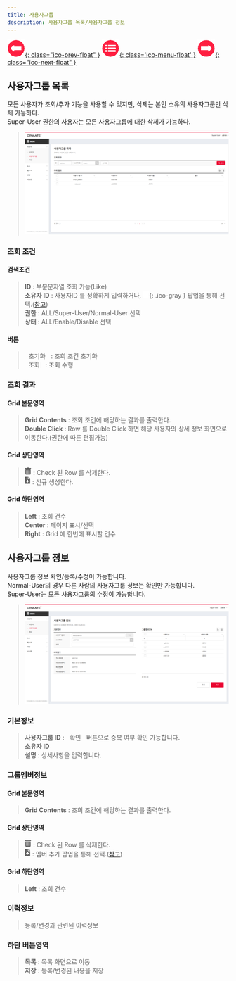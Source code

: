 ```yaml
---
title: 사용자그룹
description: 사용자그룹 목록/사용자그룹 정보
---
```


<link rel="stylesheet" type="text/css" href="../css/opme.css">

<!-- Defined -->
[usergrp-lst]: img/usergrp-lst.png
[usergrp-dtl]: img/usergrp-dtl.png
[ico-search]: img/icon/ico-search.png
[ico-del]: img/icon/ico-del.png
[ico-add]: img/icon/ico-add.png  
[popup-user]: PopupUser.md

<!-- Floating Menu -->
[prev]: User.html "사용자"
[menu]: index.html "목차"
[next]: Role.html "역할"
[ico-prev]: img/icon/ico-prev.png
[ico-menu]: img/icon/ico-menu.png
[ico-next]: img/icon/ico-next.png
[![이전][ico-prev]{: class="ico-prev-float" }][prev]
[![목차][ico-menu]{: class='ico-menu-float' }][menu]
[![다음][ico-next]{: class="ico-next-float" }][next]


## 사용자그룹 목록
모든 사용자가 조회/추가 기능을 사용할 수 있지만, 삭제는 본인 소유의 사용자그룹만 삭제 가능하다.  
Super-User 권한의 사용자는 모든 사용자그룹에 대한 삭제가 가능하다.

> ![사용자그룹 목록][usergrp-lst]

### 조회 조건

#### 검색조건
> **ID** : 부분문자열 조회 가능(Like)  
> **소유자 ID** : 사용자ID 를 정확하게 입력하거나, ![소유자 조회][ico-search]{: .ico-gray } 팝업을 통해 선택.([참고][popup-user])  
> **권한** : ALL/Super-User/Normal-User 선택  
> **상태** : ALL/Enable/Disable 선택  

#### 버튼
> <kbd class="btn-gray">&nbsp;초기화&nbsp;</kbd> : 조회 조건 초기화  
> <kbd class="btn-red">&nbsp;조회&nbsp;</kbd> : 조회 수행  
 
### 조회 결과

#### Grid 본문영역
> **Grid Contents** : 조회 조건에 해당하는 결과를 출력한다.  
> **Double Click** : Row 를 Double Click 하면 해당 사용자의 상세 정보 화면으로 이동한다.(권한에 따른 편집가능)  
 
#### Grid 상단영역  
> ![삭제][ico-del] : Check 된 Row 를 삭제한다.   
> ![추가/등록][ico-add] : 신규 생성한다.
 
#### Grid 하단영역
> **Left** : 조회 건수  
> **Center** : 페이지 표시/선택  
> **Right** : Grid 에 한번에 표시할 건수  


## 사용자그룹 정보
사용자그룹 정보 확인/등록/수정이 가능합니다.  
Normal-User의 경우 다른 사람의 사용자그룹 정보는 확인만 가능합니다.  
Super-User는 모든 사용자그룹의 수정이 가능합니다.  

>![사용자 정보][usergrp-dtl]
 
### 기본정보
> **사용자그룹 ID** : <kbd class="btn-gray">&nbsp;확인&nbsp;</kbd> 버튼으로 중복 여부 확인 가능합니다.  
> **소유자 ID**  
> **설명** : 상세사항을 입력합니다.  

### 그룹멤버정보

#### Grid 본문영역
> **Grid Contents** : 조회 조건에 해당하는 결과를 출력한다.  

#### Grid 상단영역
> ![삭제][ico-del] : Check 된 Row 를 삭제한다.   
> ![추가/등록][ico-add] : 멤버 추가 팝업을 통해 선택.([참고][popup-user])

#### Grid 하단영역
> **Left** : 조회 건수  

### 이력정보
> 등록/변경과 관련된 이력정보

### 하단 버튼영역
> **목록** : 목록 화면으로 이동  
> **저장** : 등록/변경된 내용을 저장  
